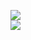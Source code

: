 [![](https://img.shields.io/badge/Made%20With-Github%20Spray-lightgrey.svg?style=for-the-badge&logo=github)](https://github.com/Annihil/github-spray#26346)  
[![](https://i.imgur.com/2DrTn0Z.gif)](https://github.com/Annihil/github-spray)